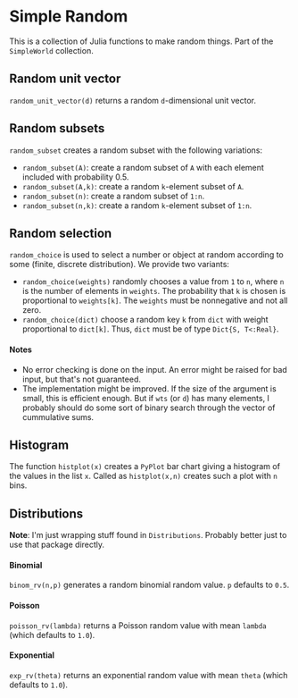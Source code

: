 # Simple Random

This is a collection of Julia functions to make
random things. Part of the `SimpleWorld` collection.



## Random unit vector

`random_unit_vector(d)` returns a random `d`-dimensional unit vector.

## Random subsets

`random_subset` creates a random subset with the following variations:
+ `random_subset(A)`: create a random subset of `A`  with each element
included with probability 0.5.
+ `random_subset(A,k)`: create a random `k`-element
subset of `A`.
+ `random_subset(n)`: create a random subset of `1:n`.
+ `random_subset(n,k)`: create a random `k`-element
subset of `1:n`.

## Random selection

`random_choice` is used to select a number or object at random
according to some (finite, discrete distribution). We provide two
variants:

+ `random_choice(weights)` randomly chooses a value from `1` to `n`,
where `n` is the number of elements in `weights`. The probability
that `k` is chosen is proportional to `weights[k]`. The `weights`
must be nonnegative and not all zero.
+ `random_choice(dict)` choose a random key `k` from `dict` with weight
proportional to `dict[k]`. Thus, `dict` must be of type
`Dict{S, T<:Real}`.


#### Notes

+ No error checking is done on the input. An error
might be raised for bad input, but that's not
guaranteed.
+ The implementation might be improved. If the size
of the argument is small, this is efficient enough.
But if `wts` (or `d`) has many elements, I probably
should do some sort of binary search through the vector
of cummulative sums.

## Histogram

The function `histplot(x)` creates a `PyPlot` bar chart giving a histogram
of the values in the list `x`. Called as `histplot(x,n)` creates such
a plot with `n` bins.

## Distributions

**Note**: I'm just wrapping stuff found in  `Distributions`.
Probably better just to use that package directly.

#### Binomial

`binom_rv(n,p)` generates a random binomial random value. `p` defaults
to `0.5`.

#### Poisson

`poisson_rv(lambda)` returns a Poisson random value with mean `lambda`
(which defaults to `1.0`).

#### Exponential

`exp_rv(theta)` returns an exponential random value with
mean `theta` (which defaults to `1.0`).
